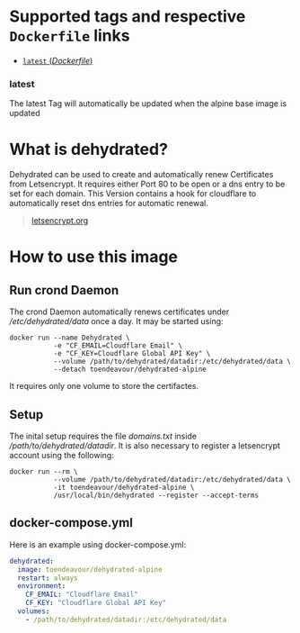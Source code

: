 # Supported tags and respective `Dockerfile` links

-	[`latest` (*Dockerfile*)](https://github.com/mettke/dockerfiles/blob/dehydated-alpine/dehydated-alpine/Dockerfile)

### latest

The latest Tag will automatically be updated when the alpine base image is updated

# What is dehydrated?

Dehydrated can be used to create and automatically renew Certificates from Letsencrypt. It requires either Port 80 to be open or a dns entry to be set for each domain. This Version contains a hook for cloudflare to automatically reset dns entries for automatic renewal.

> [letsencrypt.org](https://letsencrypt.org/)

# How to use this image

## Run crond Daemon

The crond Daemon automatically renews certificates under */etc/dehydrated/data* once a day. It may be started using:

```console
docker run --name Dehydrated \
           -e "CF_EMAIL=Cloudflare Email" \
           -e "CF_KEY=Cloudflare Global API Key" \
           --volume /path/to/dehydrated/datadir:/etc/dehydrated/data \
           --detach toendeavour/dehydrated-alpine
```

It requires only one volume to store the certifactes.

## Setup

The inital setup requires the file *domains.txt* inside */path/to/dehydrated/datadir*. It is also necessary to register a letsencrypt account using the following:

```console
docker run --rm \
           --volume /path/to/dehydrated/datadir:/etc/dehydrated/data \
           -it toendeavour/dehydrated-alpine \
           /usr/local/bin/dehydrated --register --accept-terms
```

## docker-compose.yml

Here is an example using docker-compose.yml:

```yaml
dehydrated:
  image: toendeavour/dehydrated-alpine
  restart: always
  environment:
    CF_EMAIL: "Cloudflare Email"
    CF_KEY: "Cloudflare Global API Key"
  volumes:
    - /path/to/dehydrated/datadir:/etc/dehydrated/data
```
